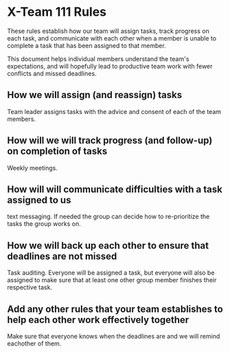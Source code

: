 # X-Team 111 Rules

These rules establish how our team will assign tasks,
track progress on each task, and communicate with each other 
when a member is unable to complete a task that has been assigned to that member.

This document helps individual members understand the team's expectations,
and will hopefully lead to productive team work with fewer conflicts
and missed deadlines.

## How we will assign (and reassign) tasks
Team leader assigns tasks with the advice and consent of each of the team members. 


## How will we will track progress (and follow-up) on completion of tasks
Weekly meetings.


## How will will communicate difficulties with a task assigned to us
text messaging. If needed the group can decide how to re-prioritize the tasks the group works on.


## How we will back up each other to ensure that deadlines are not missed
Task auditing. Everyone will be assigned a task, but everyone will also be assigned to make sure that at least one other group member finishes their respective task.


## Add any other rules that your team establishes to help each other work effectively together
Make sure that everyone knows when the deadlines are and we will remind eachother of them. 


